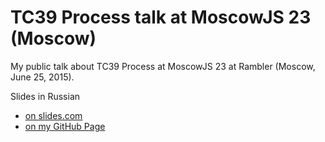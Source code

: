 # TC39 Process talk at MoscowJS 23 (Moscow) #

My public talk about TC39 Process at MoscowJS 23 at Rambler (Moscow, June 25, 2015).

Slides in Russian

- [on slides.com](http://slides.com/chicoxyzzy/deck-1/)
- [on my GitHub Page](https://chicoxyzzy.github.io/talks/tc39process)